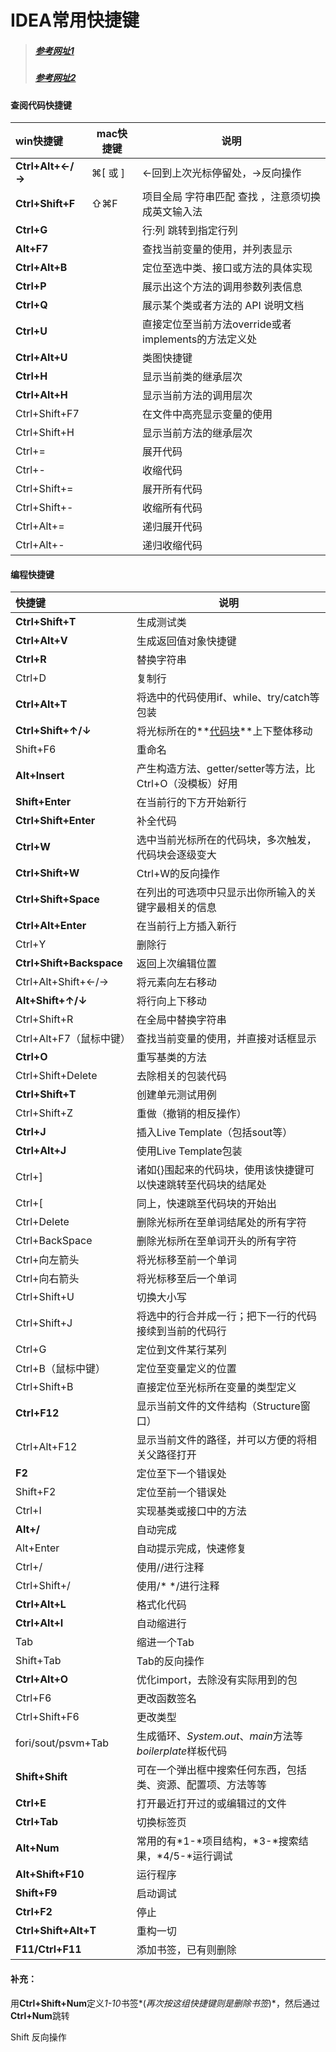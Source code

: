 # IDEA常用快捷键

> ##### [参考网址1](https://blog.csdn.net/wei83523408/article/details/60472168)
>
> ##### [参考网址2](https://blog.csdn.net/deniro_li/article/details/72902621)

#### 查阅代码快捷键

| win快捷键        | mac快捷键 | 说明                                                  |
| :--------------- | --------- | ----------------------------------------------------- |
| **Ctrl+Alt+←/→** | ⌘[ 或 ]   | ←回到上次光标停留处，→反向操作                        |
| **Ctrl+Shift+F** | ⇧⌘F       | 项目全局   字符串匹配   查找 ，注意须切换成英文输入法 |
| **Ctrl+G**       |           | 行:列      跳转到指定行列                             |
| **Alt+F7**       |           | 查找当前变量的使用，并列表显示                        |
| **Ctrl+Alt+B**   |           | 定位至选中类、接口或方法的具体实现                    |
| **Ctrl+P**       |           | 展示出这个方法的调用参数列表信息                      |
| **Ctrl+Q**       |           | 展示某个类或者方法的 API 说明文档                     |
| **Ctrl+U**       |           | 直接定位至当前方法override或者implements的方法定义处  |
| **Ctrl+Alt+U**   |           | 类图快捷键                                            |
| **Ctrl+H**       |           | 显示当前类的继承层次                                  |
| **Ctrl+Alt+H**   |           | 显示当前方法的调用层次                                |
| Ctrl+Shift+F7    |           | 在文件中高亮显示变量的使用                            |
| Ctrl+Shift+H     |           | 显示当前方法的继承层次                                |
| Ctrl+=           |           | 展开代码                                              |
| Ctrl+-           |           | 收缩代码                                              |
| Ctrl+Shift+=     |           | 展开所有代码                                          |
| Ctrl+Shift+-     |           | 收缩所有代码                                          |
| Ctrl+Alt+=       |           | 递归展开代码                                          |
| Ctrl+Alt+-       |           | 递归收缩代码                                          |

#### 编程快捷键

| **快捷键**               | **说明**                                                     |
| :----------------------- | ------------------------------------------------------------ |
| **Ctrl+Shift+T**         | 生成测试类                                                   |
| **Ctrl+Alt+V**           | 生成返回值对象快捷键                                         |
| **Ctrl+R**               | 替换字符串                                                   |
| Ctrl+D                   | 复制行                                                       |
| **Ctrl+Alt+T**           | 将选中的代码使用if、while、try/catch等包装                   |
| **Ctrl+Shift+↑/↓**       | 将光标所在的**<u>代码块</u>**上下整体移动                    |
| Shift+F6                 | 重命名                                                       |
| **Alt+Insert**           | 产生构造方法、getter/setter等方法，比Ctrl+O（没模板）好用    |
| **Shift+Enter**          | 在当前行的下方开始新行                                       |
| **Ctrl+Shift+Enter**     | 补全代码                                                     |
| **Ctrl+W**               | 选中当前光标所在的代码块，多次触发，代码块会逐级变大         |
| **Ctrl+Shift+W**         | Ctrl+W的反向操作                                             |
| **Ctrl+Shift+Space**     | 在列出的可选项中只显示出你所输入的关键字最相关的信息         |
| **Ctrl+Alt+Enter**       | 在当前行上方插入新行                                         |
| Ctrl+Y                   | 删除行                                                       |
| **Ctrl+Shift+Backspace** | 返回上次编辑位置                                             |
| Ctrl+Alt+Shift+←/→       | 将元素向左右移动                                             |
| **Alt+Shift+↑/↓**        | 将行向上下移动                                               |
| Ctrl+Shift+R             | 在全局中替换字符串                                           |
| Ctrl+Alt+F7（鼠标中键）  | 查找当前变量的使用，并直接对话框显示                         |
| **Ctrl+O**               | 重写基类的方法                                               |
| Ctrl+Shift+Delete        | 去除相关的包装代码                                           |
| **Ctrl+Shift+T**         | 创建单元测试用例                                             |
| Ctrl+Shift+Z             | 重做（撤销的相反操作）                                       |
| **Ctrl+J**               | 插入Live Template（包括sout等）                              |
| **Ctrl+Alt+J**           | 使用Live Template包装                                        |
| Ctrl+]                   | 诸如{}围起来的代码块，使用该快捷键可以快速跳转至代码块的结尾处 |
| Ctrl+[                   | 同上，快速跳至代码块的开始出                                 |
| Ctrl+Delete              | 删除光标所在至单词结尾处的所有字符                           |
| Ctrl+BackSpace           | 删除光标所在至单词开头的所有字符                             |
| Ctrl+向左箭头            | 将光标移至前一个单词                                         |
| Ctrl+向右箭头            | 将光标移至后一个单词                                         |
| Ctrl+Shift+U             | 切换大小写                                                   |
| Ctrl+Shift+J             | 将选中的行合并成一行；把下一行的代码接续到当前的代码行       |
| Ctrl+G                   | 定位到文件某行某列                                           |
| Ctrl+B（鼠标中键）       | 定位至变量定义的位置                                         |
| Ctrl+Shift+B             | 直接定位至光标所在变量的类型定义                             |
| **Ctrl+F12**             | 显示当前文件的文件结构（Structure窗口）                      |
| Ctrl+Alt+F12             | 显示当前文件的路径，并可以方便的将相关父路径打开             |
| **F2**                   | 定位至下一个错误处                                           |
| Shift+F2                 | 定位至前一个错误处                                           |
| Ctrl+I                   | 实现基类或接口中的方法                                       |
| **Alt+/**                | 自动完成                                                     |
| Alt+Enter                | 自动提示完成，快速修复                                       |
| Ctrl+/                   | 使用//进行注释                                               |
| Ctrl+Shift+/             | 使用/* */进行注释                                            |
| **Ctrl+Alt+L**           | 格式化代码                                                   |
| **Ctrl+Alt+I**           | 自动缩进行                                                   |
| Tab                      | 缩进一个Tab                                                  |
| Shift+Tab                | Tab的反向操作                                                |
| **Ctrl+Alt+O**           | 优化import，去除没有实际用到的包                             |
| Ctrl+F6                  | 更改函数签名                                                 |
| Ctrl+Shift+F6            | 更改类型                                                     |
| fori/sout/psvm+Tab       | 生成循环、*System.out*、*main*方法等*boilerplate*样板代码    |
| **Shift+Shift**          | 可在一个弹出框中搜索任何东西，包括类、资源、配置项、方法等等 |
| **Ctrl+E**               | 打开最近打开过的或编辑过的文件                               |
| **Ctrl+Tab**             | 切换标签页                                                   |
| **Alt+Num**              | 常用的有*1-*项目结构，*3-*搜索结果，*4/5-*运行调试           |
| **Alt+Shift+F10**        | 运行程序                                                     |
| **Shift+F9**             | 启动调试                                                     |
| **Ctrl+F2**              | 停止                                                         |
| **Ctrl+Shift+Alt+T**     | 重构一切                                                     |
| **F11/Ctrl+F11**         | 添加书签，已有则删除                                         |
#### 补充：

用**Ctrl+Shift+Num**定义*1-10*书签*(*再次按这组快捷键则是删除书签*)*，然后通过**Ctrl+Num**跳转

Shift    反向操作







